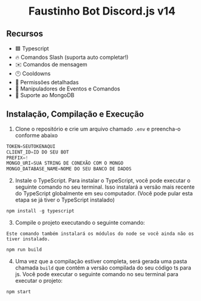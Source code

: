 <h1 style="text-align:center;">Faustinho Bot Discord.js v14</h1>

## Recursos

- 🟦 Typescript
- 🔥 Comandos Slash (suporta auto completar!)
- ✉️ Comandos de mensagem
- 🕛 Cooldowns
- 🏴 Permissões detalhadas
- 💪 Manipuladores de Eventos e Comandos
- 🍃 Suporte ao MongoDB

## Instalação, Compilação e Execução

1. Clone o repositório e crie um arquivo chamado `.env` e preencha-o conforme abaixo

```js
TOKEN=SEUTOKENAQUI
CLIENT_ID=ID DO SEU BOT
PREFIX=!
MONGO_URI=SUA STRING DE CONEXÃO COM O MONGO
MONGO_DATABASE_NAME=NOME DO SEU BANCO DE DADOS
```

2. Instale o TypeScript. Para instalar o TypeScript, você pode executar o seguinte comando no seu terminal. Isso instalará a versão mais recente do TypeScript globalmente em seu computador. (Você pode pular esta etapa se já tiver o TypeScript instalado)

```ts
npm install -g typescript
```

3. Compile o projeto executando o seguinte comando:

`Este comando também instalará os módulos do node se você ainda não os tiver instalado.`

```js
npm run build
```

4. Uma vez que a compilação estiver completa, será gerada uma pasta chamada `build` que contém a versão compilada do seu código ts para js. Você pode executar o seguinte comando no seu terminal para executar o projeto:

```js
npm start
```
